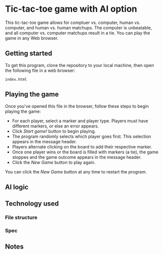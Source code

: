 # Tic-tac-toe game with AI option

This tic-tac-toe game allows for comptuer vs. computer, human vs. computer, and human vs. human matchups. The computer is unbeatable, and all computer vs. computer matchups result in a tie. You can play the game in any Web browser.

## Getting started

To get this program, clone the repository to your local machine, then open the following file in a web browser:

```
index.html
```
## Playing the game

Once you've opened this file in the browser, follow these steps to begin playing the game:
* For each player, select a marker and player type. Players must have different markers, or else an error appears.
* Click *Start game!* button to begin playing.
* The program randomly selects which player goes first. This selection appears in the message header.
* Players alternate clicking on the board to add their respective marker.
* Once one player wins or the board is filled with markers (a tie), the game stoppes and the game outcome appears in the message header.
* Click the *New Game* button to play again.

You can click the *New Game* button at any time to restart the program.

## AI logic


## Technology used

### File structure

### Spec

## Notes